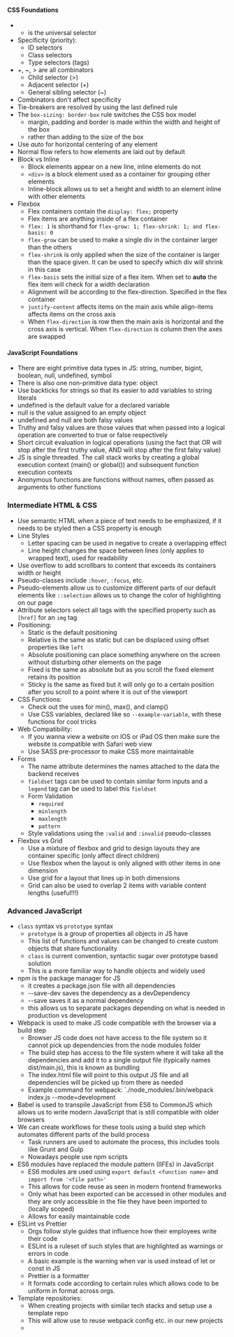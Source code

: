 #### CSS Foundations
- * is the universal selector
- Specificity (priority):
	- ID selectors
	- Class selectors
	- Type selectors (tags)
- +, ~, > are all combinators
	- Child selector (>)
	- Adjacent selector (+)
	- General sibling selector (~)
- Combinators don't affect specificity
- Tie-breakers are resolved by using the last defined rule
- The `box-sizing: border-box` rule switches the CSS box model
	- margin, padding and border is made within the width and height of the box
	- rather than adding to the size of the box
- Use *auto* for horizontal centering of any element
- Normal flow refers to how elements are laid out by default
- Block vs Inline
	- Block elements appear on a new line, inline elements do not
	- `<div>` is a block element used as a container for grouping other elements
	- Inline-block allows us to set a height and width to an element inline with other elements
- Flexbox
	- Flex containers contain the `display: flex;` property
	- Flex items are anything inside of a flex container
	- `flex: 1` is shorthand for `flex-grow: 1; flex-shrink: 1; and flex-basis: 0`
	- `flex-grow` can be used to make a single div in the container larger than the others
	- `flex-shrink` is only applied when the size of the container is larger than the space given. It can be used to specify which div will shrink in this case
	- `flex-basis` sets the initial size of a flex item. When set to **auto** the flex item will check for a width declaration
	- Alignment will be according to the flex-direction. Specified in the flex container
	- `justify-content` affects items on the main axis while align-items affects items on the cross axis
	- When `flex-direction` is row then the main axis is horizontal and the cross axis is vertical. When `flex-direction` is column then the axes are swapped

#### JavaScript Foundations
- There are eight primitive data types in JS: string, number, bigint, boolean, null, undefined, symbol
- There is also one non-primitive data type: object
- Use backticks for strings so that its easier to add variables to string literals
- undefined is the default value for a declared variable
- null is the value assigned to an empty object
- undefined and null are both falsy values
- Truthy and falsy values are those values that when passed into a logical operation are converted to true or false respectively
- Short circuit evaluation in logical operations (using the fact that OR will stop after the first truthy value, AND will stop after the first falsy value)
- JS is single threaded. The call stack works by creating a global execution context (main() or global()) and subsequent function execution contexts
- Anonymous functions are functions without names, often passed as arguments to other functions

### Intermediate HTML & CSS 
- Use semantic HTML when a piece of text needs to be emphasized, if it needs to be styled then a CSS property is enough
- Line Styles
	- Letter spacing can be used in negative to create a overlapping effect
	- Line height changes the space between lines (only applies to wrapped text), used for readability
- Use overflow to add scrollbars to content that exceeds its containers width or height
- Pseudo-classes include `:hover`, `:focus`, etc.
- Pseudo-elements allow us to customize different parts of our default elements like `::selection` allows us to change the color of highlighting on our page
- Attribute selectors select all tags with the specified property such as `[href]` for an `img` tag
- Positioning:
	- Static is the default positioning
	- Relative is the same as static but can be displaced using offset properties like `left`
	- Absolute positioning can place something anywhere on the screen without disturbing other elements on the page
	- Fixed is the same as absolute but as you scroll the fixed element retains its position
	- Sticky is the same as fixed but it will only go to a certain position after you scroll to a point where it is out of the viewport
- CSS Functions: 
	- Check out the uses for min(), max(), and clamp()
	- Use CSS variables, declared like so `--example-variable`, with these functions for cool tricks
- Web Compatibility:
	- If you wanna view a website on IOS or iPad OS then make sure the website is compatible with Safari web view
	- Use SASS pre-processor to make CSS more maintainable
- Forms
	- The name attribute determines the names attached to the data the backend receives
	- `fieldset` tags can be used to contain similar form inputs and a `legend` tag can be used to label this `fieldset`
	- Form Validation
		- `required`
		- `minlength`
		- `maxlength`
		- `pattern`
	- Style validations using the `:valid` and `:invalid` pseudo-classes
- Flexbox vs Grid
	- Use a mixture of flexbox and grid to design layouts they are container specific (only affect direct children)
	- Use flexbox when the layout is only aligned with other items in one dimension
	- Use grid for a layout that lines up in both dimensions
	- Grid can also be used to overlap 2 items with variable content lengths (useful!!!)

### Advanced JavaScript
- `class` syntax vs `prototype` syntax
	- `prototype` is a group of properties all objects in JS have
	- This list of functions and values can be changed to create custom objects that share functionality
	- `class` is current convention, syntactic sugar over prototype based solution
	- This is a more familiar way to handle objects and widely used
- npm is the package manager for JS
	- it creates a package.json file with all dependencies
	- --save-dev saves the dependency as a devDependency
	- --save saves it as a normal dependency
	- this allows us to separate packages depending on what is needed in production vs development
- Webpack is used to make JS code compatible with the browser via a build step
	- Browser JS code does not have access to the file system so it cannot pick up dependencies from the node modules folder
	- The build step has access to the file system where it will take all the dependencies and add it to a single output file (typically names dist/main.js), this is known as bundling
	- The index.html file will point to this output JS file and all dependencies will be picked up from there as needed
	- Example command for webpack: `./node_modules/.bin/webpack index.js --mode=development
- Babel is used to transpile JavaScript from ES6 to CommonJS which allows us to write modern JavaScript that is still compatible with older browsers
- We can create workflows for these tools using a build step which automates different parts of the build process
	- Task runners are used to automate the process, this includes tools like Grunt and Gulp
	- Nowadays people use npm scripts
- ES6 modules have replaced the module pattern (IIFEs) in JavaScript
	- ES6 modules are used using `export default <function name>` and `import from '<file path>'` 
	- This allows for code reuse as seen in modern frontend frameworks
	- Only what has been exported can be accessed in other modules and they are only accessible in the file they have been imported to (locally scoped)
	- Allows for easily maintainable code
- ESLint vs Prettier
	- Orgs follow style guides that influence how their employees write their code
	- ESLint is a ruleset of such styles that are highlighted as warnings or errors in code
	- A basic example is the warning when var is used instead of let or const in JS
	- Prettier is a formatter
	- It formats code according to certain rules which allows code to be uniform in format across orgs.
- Template repositories:
	- When creating projects with similar tech stacks and setup use a template repo
	- This will allow use to reuse webpack config etc. in our new projects
	- 
